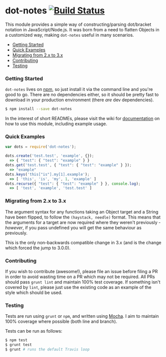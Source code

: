 # dot-notes [![Build Status](https://img.shields.io/travis/whitfin/dot-notes-js.svg)](https://travis-ci.org/whitfin/dot-notes-js)

This module provides a simple way of constructing/parsing dot/bracket notation in JavaScript/Node.js. It was born from a need to flatten Objects in a customized way, making `dot-notes` useful in many scenarios.

- [Getting Started](#setup)
- [Quick Examples](#quick-examples)
- [Migrating from 2.x to 3.x](#migrating-from-2x-to-3x)
- [Contributing](#contributing)
- [Testing](#testing)

### Getting Started

`dot-notes` lives on [npm](https://www.npmjs.com/package/dot-notes), so just install it via the command line and you're good to go. There are no dependencies either, so it should be pretty fast to download in your production environment (there *are* dev dependencies).

```bash
$ npm install --save dot-notes
```

In the interest of short READMEs, please visit the wiki for [documentation](https://github.com/zackehh/dot-notes/wiki) on how to use this module, including example usage.

### Quick Examples

```javascript
var dots = require('dot-notes');

dots.create('test.test', 'example', {});
  => { "test": { "test": "example" } }
dots.get('test.test', { "test": { "test": "example" } });
  => "example"
dots.keys('this["is"].my[1].example');
  => [ 'this', 'is', 'my', 1, 'example' ]
dots.recurse({ "test": { "test": "example" } }, console.log);
  => [ 'test', 'example', 'test.test' ]

```

### Migrating from 2.x to 3.x

The argument syntax for any functions taking an Object target and a String have been flipped, to follow the `(haystack, needle)` format. This means that the arguments for a target are now required where they weren't previously - *however*, if you pass undefined you will get the same behaviour as previously.

This is the only non-backwards compatible change in 3.x (and is the change which forced the jump to 3.0.0).

### Contributing

If you wish to contribute (awesome!), please file an issue before filing a PR in order to avoid wasting time on a PR which may not be required. All PRs should pass `grunt lint` and maintain 100% test coverage. If something isn't covered by `lint`, please just use the existing code as an example of the style which should be used.

### Testing

Tests are run using `grunt` or `npm`, and written using [Mocha](https://mochajs.org/). I aim to maintain 100% coverage where possible (both line and branch).

Tests can be run as follows:

```bash
$ npm test
$ grunt test
$ grunt # runs the default Travis loop
```
